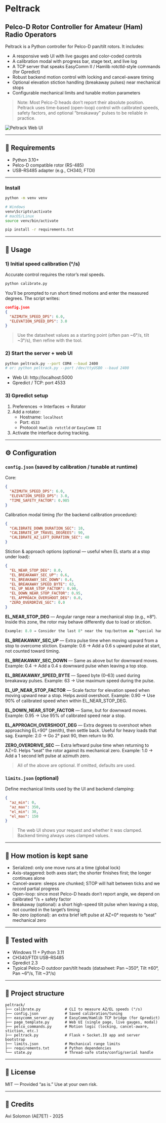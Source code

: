 # Peltrack

## Pelco-D Rotor Controller for Amateur (Ham) Radio Operators

Peltrack is a Python controller for Pelco-D pan/tilt rotors. It includes:

- A responsive web UI with live gauges and color-coded controls  
- A calibration modal with progress bar, stage text, and live log  
- A TCP server that speaks EasyComm II / Hamlib rotctld-style commands (for Gpredict)  
- Robust backend motion control with locking and cancel-aware timing  
- Optional elevation stiction handling (breakaway pulses) near mechanical stops  
- Configurable mechanical limits and tunable motion parameters  

> Note: Most Pelco-D heads don’t report their absolute position. Peltrack uses time-based (open-loop) control with calibrated speeds, safety factors, and optional “breakaway” pulses to be reliable in practice.

![Peltrack Web UI](assets/Screenshot.png)

---

## 🔧 Requirements

- Python 3.10+  
- Pelco-D compatible rotor (RS-485)  
- USB–RS485 adapter (e.g., CH340, FTDI)  

---

### Install

```bash
python -m venv venv

# Windows
venv\Scripts\activate
# macOS/Linux
source venv/bin/activate

pip install -r requirements.txt
```

---

## 🚀 Usage

### 1) Initial speed calibration (°/s)

Accurate control requires the rotor’s real speeds.

```bash
python calibrate.py
```

You’ll be prompted to run short timed motions and enter the measured degrees. The script writes:

```json
config.json
{
  "AZIMUTH_SPEED_DPS": 6.0,
  "ELEVATION_SPEED_DPS": 3.0
}
```

> Use the datasheet values as a starting point (often pan ~6°/s, tilt ~3°/s), then refine with the tool.

### 2) Start the server + web UI

```bash
python peltrack.py --port COM4 --baud 2400
# or: python peltrack.py --port /dev/ttyUSB0 --baud 2400
```

- Web UI: http://localhost:5000  
- Gpredict / TCP: port 4533  

### 3) Gpredict setup

1. Preferences → Interfaces → Rotator  
2. Add a rotator:  
   - Hostname: `localhost`  
   - Port: `4533`  
   - Protocol: `Hamlib rotctld` *or* `EasyComm II`  
3. Activate the interface during tracking.  

---

## ⚙️ Configuration

### `config.json` (saved by calibration / tunable at runtime)

Core:
```json
{
  "AZIMUTH_SPEED_DPS": 6.0,
  "ELEVATION_SPEED_DPS": 3.0,
  "TIME_SAFETY_FACTOR": 0.985
}
```

Calibration modal timing (for the backend calibration procedure):
```json
{
  "CALIBRATE_DOWN_DURATION_SEC": 10,
  "CALIBRATE_UP_TRAVEL_DEGREES": 90,
  "CALIBRATE_AZ_LEFT_DURATION_SEC": 40
}
```

Stiction & approach options (optional — useful when EL starts at a stop under load):
```json
{
  "EL_NEAR_STOP_DEG": 8.0,
  "EL_BREAKAWAY_SEC_UP": 0.6,
  "EL_BREAKAWAY_SEC_DOWN": 0.4,
  "EL_BREAKAWAY_SPEED_BYTE": 63,
  "EL_UP_NEAR_STOP_FACTOR": 0.90,
  "EL_DOWN_NEAR_STOP_FACTOR": 0.95,
  "EL_APPROACH_OVERSHOOT_DEG": 0.0,
  "ZERO_OVERDRIVE_SEC": 0.0
}
```
**EL_NEAR_STOP_DEG** — Angular range near a mechanical stop (e.g., ±8°). Inside this zone, the rotor may behave differently due to load or stiction.
```python
Example: 8.0 → Consider the last 8° near the top/bottom as “special handling.”
```

**EL_BREAKAWAY_SEC_UP** — Extra pulse time when moving upward from a stop to overcome stiction.
Example: 0.6 → Add a 0.6 s upward pulse at start, not counted toward timing.

**EL_BREAKAWAY_SEC_DOWN** — Same as above but for downward moves.
Example: 0.4 → Add a 0.4 s downward pulse when leaving a top stop.

**EL_BREAKAWAY_SPEED_BYTE** — Speed byte (0–63) used during breakaway pulses.
Example: 63 → Use maximum speed during the pulse.

**EL_UP_NEAR_STOP_FACTOR** — Scale factor for elevation speed when moving upward near a stop. Helps avoid overshoot.
Example: 0.90 → Use 90% of calibrated speed when within EL_NEAR_STOP_DEG.

**EL_DOWN_NEAR_STOP_FACTOR** — Same, but for downward moves.
Example: 0.95 → Use 95% of calibrated speed near a stop.

**EL_APPROACH_OVERSHOOT_DEG** — Extra degrees to overshoot when approaching EL=90° (zenith), then settle back. Useful for heavy loads that sag.
Example: 2.0 → Go 2° past 90, then return to 90.

**ZERO_OVERDRIVE_SEC** — Extra leftward pulse time when returning to AZ=0. Helps “seat” the rotor against its mechanical zero.
Example: 1.0 → Add a 1 second left pulse at azimuth zero.

> All of the above are optional. If omitted, defaults are used.

### `limits.json` (optional)

Define mechanical limits used by the UI and backend clamping:

```json
{
  "az_min": 0,
  "az_max": 350,
  "el_min": 30,
  "el_max": 150
}
```

> The web UI shows your request and whether it was clamped. Backend timing always uses clamped values.

---

## 🧠 How motion is kept sane

- Serialized: only one move runs at a time (global lock)  
- Axis-staggered: both axes start; the shorter finishes first; the longer continues alone  
- Cancel-aware: sleeps are chunked; STOP will halt between ticks and we record partial progress  
- Open-loop: since most Pelco-D heads don’t report angle, we depend on calibrated °/s + safety factor  
- Breakaway (optional): a short high-speed tilt pulse when leaving a stop, not counted in the target’s timing  
- Re-zero (optional): an extra brief left pulse at AZ=0° requests to “seat” mechanical zero  

---

## 🧪 Tested with

- Windows 11 + Python 3.11  
- CH340/FTDI USB–RS485  
- Gpredict 2.3  
- Typical Pelco-D outdoor pan/tilt heads (datasheet: Pan ~350°, Tilt ±60°, Pan ~6°/s, Tilt ~3°/s)  

---

## 📁 Project structure

```
peltrack/
├── calibrate.py           # CLI to measure AZ/EL speeds (°/s)
├── config.json            # Saved calibration/tuning
├── easycomm_server.py     # EasyComm/Hamlib TCP bridge (for Gpredict)
├── page_template.py       # Web UI (single page, live gauges, modal)
├── pelco_commands.py      # Motion logic (locking, cancel-aware, stiction, etc.)
├── peltrack.py            # Flask + Socket.IO app and server bootstrap
├── limits.json            # Mechanical range limits
├── requirements.txt       # Python dependencies
└── state.py               # Thread-safe state/config/serial handle
```

---

## 📜 License

MIT — Provided “as is.” Use at your own risk.

---

## 👋 Credits

Avi Solomon (AE7ET) - 2025
